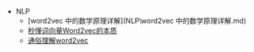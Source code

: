- NLP
	- [word2vec 中的数学原理详解](NLP\word2vec 中的数学原理详解.md)
	- [秒懂词向量Word2vec的本质](NLP\秒懂词向量Word2vec的本质.md)
	- [通俗理解word2vec](NLP\通俗理解word2vec.md)
